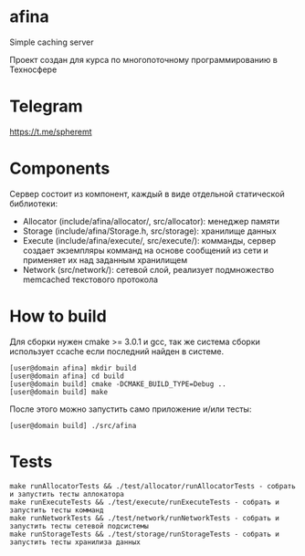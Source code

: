 # afina
Simple caching server

Проект создан для курса по многопоточному программированию в Техносфере

# Telegram
https://t.me/spheremt

# Components
Сервер состоит из компонент, каждый в виде отдельной статической библиотеки:
- Allocator (include/afina/allocator/, src/allocator): менеджер памяти
- Storage (include/afina/Storage.h, src/storage): хранилище данных 
- Execute (include/afina/execute/, src/execute/): комманды, сервер создает экземпляры комманд на основе сообщений из сети и применяет их над заданным хранилищем
- Network (src/network/): сетевой слой, реализует подмножество memcached текстового протокола

# How to build
Для сборки нужен cmake >= 3.0.1 и gcc, так же система сборки использует ccache если последний найден в системе.
```
[user@domain afina] mkdir build
[user@domain afina] cd build
[user@domain build] cmake -DCMAKE_BUILD_TYPE=Debug ..
[user@domain build] make
```

После этого можно запустить само приложение и/или тесты:
```
[user@domain build] ./src/afina
```

# Tests
```
make runAllocatorTests && ./test/allocator/runAllocatorTests - собрать и запустить тесты аллокатора
make runExecuteTests && ./test/execute/runExecuteTests - собрать и запустить тесты комманд
make runNetworkTests && ./test/network/runNetworkTests - собрать и запустить тесты сетевой подсистемы
make runStorageTests && ./test/storage/runStorageTests - собрать и запустить тесты хранилиза данных
```
